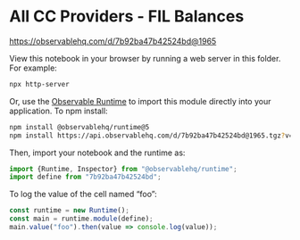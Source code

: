 # All CC Providers - FIL Balances

https://observablehq.com/d/7b92ba47b42524bd@1965

View this notebook in your browser by running a web server in this folder. For
example:

~~~sh
npx http-server
~~~

Or, use the [Observable Runtime](https://github.com/observablehq/runtime) to
import this module directly into your application. To npm install:

~~~sh
npm install @observablehq/runtime@5
npm install https://api.observablehq.com/d/7b92ba47b42524bd@1965.tgz?v=3
~~~

Then, import your notebook and the runtime as:

~~~js
import {Runtime, Inspector} from "@observablehq/runtime";
import define from "7b92ba47b42524bd";
~~~

To log the value of the cell named “foo”:

~~~js
const runtime = new Runtime();
const main = runtime.module(define);
main.value("foo").then(value => console.log(value));
~~~

